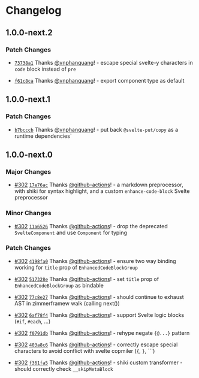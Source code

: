 # Changelog

## 1.0.0-next.2

### Patch Changes

- [`73738a1`](https://github.com/vnphanquang/svelte-put/commit/73738a1efe70eb6b03248e5b3dc4797a05042e0d) Thanks [@vnphanquang](https://github.com/vnphanquang)! - escape special svelte-y characters in `code` block instead of `pre`

- [`f61c8ca`](https://github.com/vnphanquang/svelte-put/commit/f61c8ca5476bb9eb96bf347818859137dc8c4d54) Thanks [@vnphanquang](https://github.com/vnphanquang)! - export component type as default

## 1.0.0-next.1

### Patch Changes

- [`b7bcccb`](https://github.com/vnphanquang/svelte-put/commit/b7bcccb3eb728bc69bd4dce1a895a9b5301a4536) Thanks [@vnphanquang](https://github.com/vnphanquang)! - put back `@svelte-put/copy` as a runtime dependencies`

## 1.0.0-next.0

### Major Changes

- [#302](https://github.com/vnphanquang/svelte-put/pull/302) [`17e76ac`](https://github.com/vnphanquang/svelte-put/commit/17e76ac26d1d93a9d246d0fd011bf339ac29efa1) Thanks [@github-actions](https://github.com/apps/github-actions)! - a markdown preprocessor, with shiki for syntax highlight, and a custom `enhance-code-block` Svelte preprocessor

### Minor Changes

- [#302](https://github.com/vnphanquang/svelte-put/pull/302) [`11a6526`](https://github.com/vnphanquang/svelte-put/commit/11a65266527bf42e735cf4ee29facedb80de2c41) Thanks [@github-actions](https://github.com/apps/github-actions)! - drop the deprecated `SvelteComponent` and use `Component` for typing

### Patch Changes

- [#302](https://github.com/vnphanquang/svelte-put/pull/302) [`4198fa0`](https://github.com/vnphanquang/svelte-put/commit/4198fa0524a8926088036994ef424b4104c8e668) Thanks [@github-actions](https://github.com/apps/github-actions)! - ensure two way binding working for `title` prop of `EnhancedCodeBlockGroup`

- [#302](https://github.com/vnphanquang/svelte-put/pull/302) [`517328e`](https://github.com/vnphanquang/svelte-put/commit/517328e5f8428b5b06c15c9979b9f0cae1bcb91d) Thanks [@github-actions](https://github.com/apps/github-actions)! - set `title` prop of `EnhancedCodeBlockGroup` as bindable

- [#302](https://github.com/vnphanquang/svelte-put/pull/302) [`77c8e27`](https://github.com/vnphanquang/svelte-put/commit/77c8e279e9d80e015f67a779b32c85e53de73a63) Thanks [@github-actions](https://github.com/apps/github-actions)! - should continue to exhaust AST in zimmerframew walk (calling next())

- [#302](https://github.com/vnphanquang/svelte-put/pull/302) [`6af78f4`](https://github.com/vnphanquang/svelte-put/commit/6af78f449c3da57df9cd8f3bd1355185b1fd885a) Thanks [@github-actions](https://github.com/apps/github-actions)! - support Svelte logic blocks (`#if`, `#each`, ...)

- [#302](https://github.com/vnphanquang/svelte-put/pull/302) [`f0791db`](https://github.com/vnphanquang/svelte-put/commit/f0791db8ae205dd3fe215d2a82b47506aa9efbb2) Thanks [@github-actions](https://github.com/apps/github-actions)! - rehype negate `{@...}` pattern

- [#302](https://github.com/vnphanquang/svelte-put/pull/302) [`403a8c6`](https://github.com/vnphanquang/svelte-put/commit/403a8c6bba8a800c9401a44d9ea57de60d34de8f) Thanks [@github-actions](https://github.com/apps/github-actions)! - correctly escape special characters to avoid conflict with svelte copmiler (`{`, `}`, ```)

- [#302](https://github.com/vnphanquang/svelte-put/pull/302) [`f361fa5`](https://github.com/vnphanquang/svelte-put/commit/f361fa55469851d1c3a64324d8aab8b50938f819) Thanks [@github-actions](https://github.com/apps/github-actions)! - shiki custom transformer - should correctly check `__skipMetaBlock`
